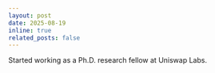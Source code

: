 ```yaml
---
layout: post
date: 2025-08-19
inline: true
related_posts: false
---
```


Started working as a Ph.D. research fellow at Uniswap Labs.

